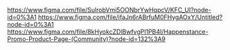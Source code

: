 https://www.figma.com/file/SulrobVmi5OONbrYwHqpcV/KFC_UI?node-id=0%3A1
https://www.figma.com/file/ifaJn6rABrfuM0FHygAOxY/Untitled?node-id=0%3A1
https://www.figma.com/file/8kHyokcZDlBwfvgPl1PB4I/Happenstance-Promo-Product-Page-(Community)?node-id=132%3A9